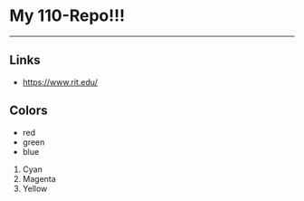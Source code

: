 # My 110-Repo!!!

---

## Links
- https://www.rit.edu/

## Colors

- red
- green
- blue

1. Cyan
2. Magenta
3. Yellow


